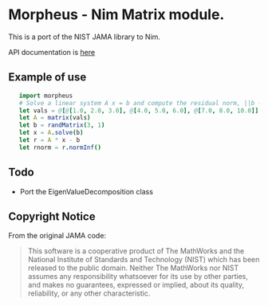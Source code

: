 # Morpheus - Nim Matrix module.

This is a port of the NIST JAMA library to Nim.

API documentation is [here](https://rawgit.com/notTito/morpheus/master/htmldocs/morpheus.html)

## Example of use

```nim
   import morpheus
   # Solve a linear system A x = b and compute the residual norm, ||b - A x||.
   let vals = @[@[1.0, 2.0, 3.0], @[4.0, 5.0, 6.0], @[7.0, 8.0, 10.0]]
   let A = matrix(vals)
   let b = randMatrix(3, 1)
   let x = A.solve(b)
   let r = A * x - b
   let rnorm = r.normInf()
```

## Todo
- Port the EigenValueDecomposition class

## Copyright Notice
From the original JAMA code:

> This software is a cooperative product of The MathWorks and the National 
> Institute of Standards and Technology (NIST) which has been released to the 
> public domain. Neither The MathWorks nor NIST assumes any responsibility 
> whatsoever for its use by other parties, and makes no guarantees, expressed or 
> implied, about its quality, reliability, or any other characteristic.
